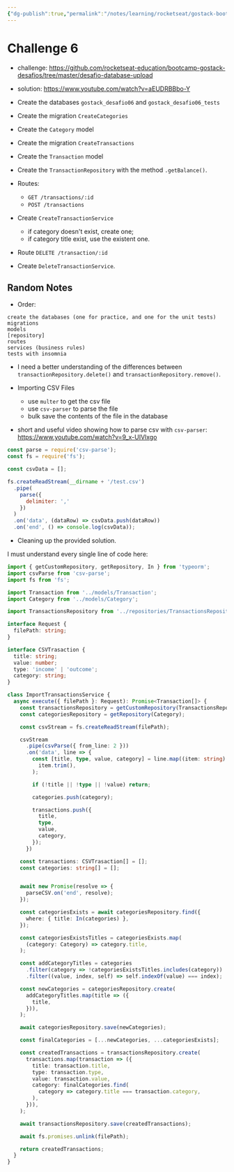 ```yaml
---
{"dg-publish":true,"permalink":"/notes/learning/rocketseat/gostack-bootcamp/level-02/03-backend-challenge/","dgHomeLink":true,"dgPassFrontmatter":false,"dgShowBacklinks":true,"dgShowLocalGraph":false}
---
```


# Challenge 6

- challenge: <https://github.com/rocketseat-education/bootcamp-gostack-desafios/tree/master/desafio-database-upload>
- solution: <https://www.youtube.com/watch?v=aEUDRBBbo-Y>


- Create the databases `gostack_desafio06` and `gostack_desafio06_tests`
- Create the migration `CreateCategories`
- Create the `Category` model
- Create the migration `CreateTransactions`
- Create the `Transaction` model
- Create the `TransactionRepository` with the method `.getBalance()`.
- Routes:
  - `GET /transactions/:id`
  - `POST /transactions`
- Create `CreateTransactionService`
  - if category doesn't exist, create one;
  - if category title exist, use the existent one.
- Route `DELETE /transaction/:id`
- Create `DeleteTransactionService`.

## Random Notes

- Order:
```
create the databases (one for practice, and one for the unit tests)
migrations
models
[repository]
routes
services (business rules)
tests with insomnia
```

- I need a better understanding of the differences between `transactionRepository.delete()` and `transactionRepository.remove()`.

- Importing CSV Files
  - use `multer` to get the csv file
  - use `csv-parser` to parse the file
  - bulk save the contents of the file in the database

- short and useful video showing how to parse csv with `csv-parser`: <https://www.youtube.com/watch?v=9_x-UIVlxgo>
```js
const parse = require('csv-parse');
const fs = require('fs');

const csvData = [];

fs.createReadStream(__dirname + '/test.csv')
  .pipe(
    parse({
      delimiter: ','
    })
  )
  .on('data', (dataRow) => csvData.push(dataRow))
  .on('end', () => console.log(csvData));
```

- Cleaning up the provided solution.



I must understand every single line of code here:
```ts
import { getCustomRepository, getRepository, In } from 'typeorm';
import csvParse from 'csv-parse';
import fs from 'fs';

import Transaction from '../models/Transaction';
import Category from '../models/Category';

import TransactionsRepository from '../repositories/TransactionsRepository';

interface Request {
  filePath: string;
}

interface CSVTrasaction {
  title: string;
  value: number;
  type: 'income' | 'outcome';
  category: string;
}

class ImportTransactionsService {
  async execute({ filePath }: Request): Promise<Transaction[]> {
    const transactionsRepository = getCustomRepository(TransactionsRepository);
    const categoriesRepository = getRepository(Category);

    const csvStream = fs.createReadStream(filePath);

    csvStream
      .pipe(csvParse({ from_line: 2 }))
      .on('data', line => {
        const [title, type, value, category] = line.map((item: string) =>
          item.trim(),
        );

        if (!title || !type || !value) return;

        categories.push(category);

        transactions.push({
          title,
          type,
          value,
          category,
        });
      })

    const transactions: CSVTrasaction[] = [];
    const categories: string[] = [];


    await new Promise(resolve => {
      parseCSV.on('end', resolve);
    });

    const categoriesExists = await categoriesRepository.find({
      where: { title: In(categories) },
    });

    const categoriesExistsTitles = categoriesExists.map(
      (category: Category) => category.title,
    );

    const addCategoryTitles = categories
      .filter(category => !categoriesExistsTitles.includes(category))
      .filter((value, index, self) => self.indexOf(value) === index);

    const newCategories = categoriesRepository.create(
      addCategoryTitles.map(title => ({
        title,
      })),
    );

    await categoriesRepository.save(newCategories);

    const finalCategories = [...newCategories, ...categoriesExists];

    const createdTransactions = transactionsRepository.create(
      transactions.map(transaction => ({
        title: transaction.title,
        type: transaction.type,
        value: transaction.value,
        category: finalCategories.find(
          category => category.title === transaction.category,
        ),
      })),
    );

    await transactionsRepository.save(createdTransactions);

    await fs.promises.unlink(filePath);

    return createdTransactions;
  }
}
```
